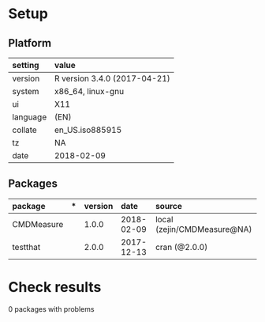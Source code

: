 # Setup

## Platform

|setting  |value                        |
|:--------|:----------------------------|
|version  |R version 3.4.0 (2017-04-21) |
|system   |x86_64, linux-gnu            |
|ui       |X11                          |
|language |(EN)                         |
|collate  |en_US.iso885915              |
|tz       |NA                           |
|date     |2018-02-09                   |

## Packages

|package    |*  |version |date       |source                      |
|:----------|:--|:-------|:----------|:---------------------------|
|CMDMeasure |   |1.0.0   |2018-02-09 |local (zejin/CMDMeasure@NA) |
|testthat   |   |2.0.0   |2017-12-13 |cran (@2.0.0)               |

# Check results

0 packages with problems




